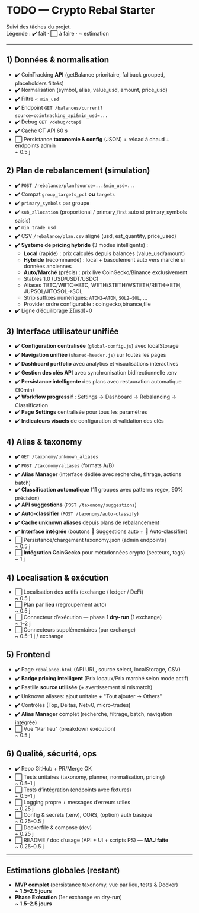 # TODO — Crypto Rebal Starter

Suivi des tâches du projet.  
Légende : ✔️ fait · ⬜ à faire · ~ estimation

---

## 1) Données & normalisation
- ✔️ CoinTracking **API** (getBalance prioritaire, fallback grouped, placeholders filtrés)
- ✔️ Normalisation (symbol, alias, value_usd, amount, price_usd)
- ✔️ Filtre `< min_usd`
- ✔️ Endpoint `GET /balances/current?source=cointracking_api&min_usd=...`
- ✔️ Debug `GET /debug/ctapi`
- ✔️ Cache CT API 60 s
- ⬜ Persistance **taxonomie & config** (JSON) + reload à chaud + endpoints admin  
  ~ 0.5 j

## 2) Plan de rebalancement (simulation)
- ✔️ `POST /rebalance/plan?source=...&min_usd=...`
- ✔️ Compat `group_targets_pct` **ou** `targets`
- ✔️ `primary_symbols` par groupe
- ✔️ `sub_allocation` (proportional / primary_first auto si primary_symbols saisis)
- ✔️ `min_trade_usd`
- ✔️ CSV `/rebalance/plan.csv` aligné (usd, est_quantity, price_used)
- ✔️ **Système de pricing hybride** (3 modes intelligents) :
  - **Local** (rapide) : prix calculés depuis balances (value_usd/amount)
  - **Hybride** (recommandé) : local + basculement auto vers marché si données anciennes
  - **Auto/Marché** (précis) : prix live CoinGecko/Binance exclusivement
  - Stables 1.0 (USD/USDT/USDC)
  - Aliases TBTC/WBTC→BTC, WETH/STETH/WSTETH/RETH→ETH, JUPSOL/JITOSOL→SOL
  - Strip suffixes numériques: `ATOM2→ATOM`, `SOL2→SOL`, …
  - Provider ordre configurable : coingecko,binance,file
- ✔️ Ligne d’équilibrage Σ(usd)=0

## 3) Interface utilisateur unifiée
- ✔️ **Configuration centralisée** (`global-config.js`) avec localStorage
- ✔️ **Navigation unifiée** (`shared-header.js`) sur toutes les pages
- ✔️ **Dashboard portfolio** avec analytics et visualisations interactives
- ✔️ **Gestion des clés API** avec synchronisation bidirectionnelle .env
- ✔️ **Persistance intelligente** des plans avec restauration automatique (30min)
- ✔️ **Workflow progressif** : Settings → Dashboard → Rebalancing → Classification
- ✔️ **Page Settings** centralisée pour tous les paramètres
- ✔️ **Indicateurs visuels** de configuration et validation des clés

## 4) Alias & taxonomy
- ✔️ `GET /taxonomy/unknown_aliases`
- ✔️ `POST /taxonomy/aliases` (formats A/B)
- ✔️ **Alias Manager** (interface dédiée avec recherche, filtrage, actions batch)
- ✔️ **Classification automatique** (11 groupes avec patterns regex, 90% précision)
- ✔️ **API suggestions** (`POST /taxonomy/suggestions`)
- ✔️ **Auto-classifier** (`POST /taxonomy/auto-classify`)
- ✔️ **Cache unknown aliases** depuis plans de rebalancement
- ✔️ **Interface intégrée** (boutons 🤖 Suggestions auto + 🚀 Auto-classifier)
- ⬜ Persistance/chargement taxonomy.json (admin endpoints)  
  ~ 0.5 j
- ⬜ **Intégration CoinGecko** pour métadonnées crypto (secteurs, tags)  
  ~ 1 j

## 4) Localisation & exécution
- ⬜ Localisation des actifs (exchange / ledger / DeFi)  
  ~ 0.5 j
- ⬜ Plan **par lieu** (regroupement auto)  
  ~ 0.5 j
- ⬜ Connecteur d’exécution — phase 1 **dry-run** (1 exchange)  
  ~ 1–2 j
- ⬜ Connecteurs supplémentaires (par exchange)  
  ~ 0.5–1 j / exchange

## 5) Frontend
- ✔️ Page `rebalance.html` (API URL, source select, localStorage, CSV)
- ✔️ **Badge pricing intelligent** (Prix locaux/Prix marché selon mode actif)
- ✔️ Pastille **source utilisée** (+ avertissement si mismatch)
- ✔️ Unknown aliases: ajout unitaire + "Tout ajouter → Others"
- ✔️ Contrôles (Top, Deltas, Net≈0, micro-trades)
- ✔️ **Alias Manager** complet (recherche, filtrage, batch, navigation intégrée)
- ⬜ Vue "Par lieu" (breakdown exécution)  
  ~ 0.5 j

## 6) Qualité, sécurité, ops
- ✔️ Repo GitHub + PR/Merge OK
- ⬜ Tests unitaires (taxonomy, planner, normalisation, pricing)  
  ~ 0.5–1 j
- ⬜ Tests d’intégration (endpoints avec fixtures)  
  ~ 0.5–1 j
- ⬜ Logging propre + messages d’erreurs utiles  
  ~ 0.25 j
- ⬜ Config & secrets (.env), CORS, (option) auth basique  
  ~ 0.25–0.5 j
- ⬜ Dockerfile & compose (dev)  
  ~ 0.25 j
- ⬜ README / doc d’usage (API + UI + scripts PS) — **MAJ faite**  
  ~ 0.25–0.5 j

---

## Estimations globales (restant)
- **MVP complet** (persistance taxonomy, vue par lieu, tests & Docker)  
  **~ 1.5–2.5 jours**
- **Phase Exécution** (1er exchange en dry-run)  
  **~ 1.5–2.5 jours**
